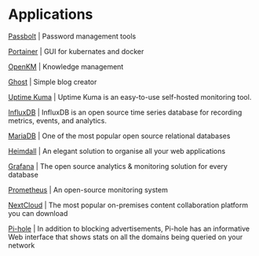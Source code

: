 # Applications

[Passbolt](passbolt.md) | Password management tools

[Portainer](portainer.md) | GUI for kubernates and docker

[OpenKM](openkm-ce.md) | Knowledge management

[Ghost](ghost.md) | Simple blog creator

[Uptime Kuma](uptime-kuma.md) | Uptime Kuma is an easy-to-use self-hosted monitoring tool.

[InfluxDB](influxdb.md) | InfluxDB is an open source time series database for recording metrics, events, and analytics.

[MariaDB](mariadb.md) | One of the most popular open source relational databases

[Heimdall](heimdall.md) | An elegant solution to organise all your web applications

[Grafana](grafana.md) | The open source analytics & monitoring solution for every database

[Prometheus](prometheus.md) | An open-source monitoring system

[NextCloud](nextcloud.md) | The most popular on-premises content collaboration platform you can download

[Pi-hole](pihole.md) | In addition to blocking advertisements, Pi-hole has an informative Web interface that shows stats on all the domains being queried on your network
